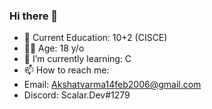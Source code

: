### Hi there 👋

- 🏫 Current Education: 10+2 (CISCE)
- 👦🏻 Age: 18 y/o
- 🌱 I’m currently learning: C
- 📫 How to reach me: 
-   Email: Akshatvarma14feb2006@gmail.com 
-   Discord: Scalar.Dev#1279

<!-- This file is visible on my Profile-->
